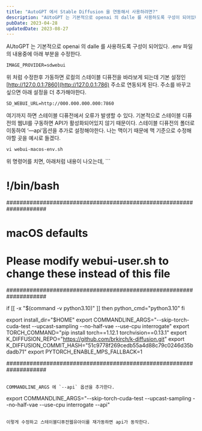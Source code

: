 ```yaml
---
title: "AutoGPT 에서 Stable Diffusion 을 연동해서 사용하려면?"
description: "AUtoGPT 는 기본적으로 openai 의 dalle 를 사용하도록 구성이 되어있다.  .env 파일의 내용중에 아래 부분을 수정한다.  IMAGE_PROVIDER=sdwebui   위 처럼 수정한후 가동하면 로컬의 스테이블 디퓨전을 바라보게 되는데 기본 설정인  http://127...."
pubDate: 2023-04-28
updatedDate: 2023-08-27
---
```


AUtoGPT 는 기본적으로 openai 의 dalle 를 사용하도록 구성이 되어있다.
.env 파일의 내용중에 아래 부분을 수정한다.
```
IMAGE_PROVIDER=sdwebui

```

위 처럼 수정한후 가동하면 로컬의 스테이블 디퓨전을 바라보게 되는데 기본 설정인
[http://127.0.0.1:7860](http://127.0.0.1:786)
주소로 연동되게 된다. 주소를 바꾸고 싶으면 아래 설정을 더 추가해야한다.
```
SD_WEBUI_URL=http://000.000.000.000:7860

```

여기까지 하면 스테이블 디퓨전에서 오류가 발생할 수 있다. 기본적으로 스테이블 디퓨전의 웹UI를 구동하면 API가 활성화되어있지 않기 때문이다.
스테이블 디퓨전의 폴더로 이동하여 ‘—api’옵션을 추가로 설정해야한다. 나는 맥이기 때문에 맥 기준으로 수정해야할 곳을 예시로 들겠다.
```
vi webui-macos-env.sh 

```

위 명령어를 치면, 아래처럼 내용이 나오는데, ```

# !/bin/bash
####################################################################

#                          macOS defaults

# Please modify webui-user.sh to change these instead of this file

####################################################################

if [[ -x "$(command -v python3.10)" ]] then
python_cmd="python3.10" fi

export install_dir="$HOME"
export COMMANDLINE_ARGS="--skip-torch-cuda-test --upcast-sampling --no-half-vae --use-cpu interrogate"
export TORCH_COMMAND="pip install torch==1.12.1 torchvision==0.13.1"
export K_DIFFUSION_REPO="https://github.com/brkirch/k-diffusion.git"
export K_DIFFUSION_COMMIT_HASH="51c9778f269cedb55a4d88c79c0246d35bdadb71"
export PYTORCH_ENABLE_MPS_FALLBACK=1

####################################################################

```

COMMANDLINE_ARGS 에 `--api` 옵션을 추가한다.
```
export COMMANDLINE_ARGS="--skip-torch-cuda-test --upcast-sampling --no-half-vae --use-cpu interrogate --api"

```

이렇게 수정하고 스테이블디퓨전웹유아이를 재가동하면 api가 동작한다.
